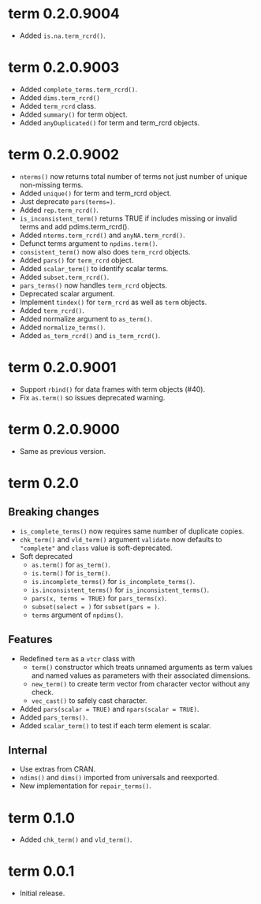 # term 0.2.0.9004

- Added `is.na.term_rcrd()`.


# term 0.2.0.9003

- Added `complete_terms.term_rcrd()`.
- Added `dims.term_rcrd()`
- Added `term_rcrd` class.
- Added `summary()` for term object.
- Added `anyDuplicated()` for term and term_rcrd objects.


# term 0.2.0.9002

- `nterms()` now returns total number of terms not just number of unique non-missing terms.
- Added `unique()` for term and term_rcrd object.
- Just deprecate `pars(terms=)`.
- Added `rep.term_rcrd()`.
- `is_inconsistent_term()` returns TRUE if includes missing or invalid terms and add pdims.term_rcrd().
- Added `nterms.term_rcrd()` and `anyNA.term_rcrd()`.
- Defunct terms argument to `npdims.term()`.
- `consistent_term()` now also does `term_rcrd` objects.
- Added `pars()` for `term_rcrd` object.
- Added `scalar_term()` to identify scalar terms.
- Added `subset.term_rcrd()`.
- `pars_terms()` now handles `term_rcrd` objects.
- Deprecated scalar argument.
- Implement `tindex()` for `term_rcrd` as well as `term` objects.
- Added `term_rcrd()`.
- Added normalize argument to `as_term()`.
- Added `normalize_terms()`.
- Added `as_term_rcrd()` and `is_term_rcrd()`.


# term 0.2.0.9001

- Support `rbind()` for data frames with term objects (#40).
- Fix `as.term()` so issues deprecated warning.


# term 0.2.0.9000

- Same as previous version.


# term 0.2.0

## Breaking changes

- `is_complete_terms()` now requires same number of duplicate copies.
- `chk_term()` and `vld_term()` argument `validate` now defaults to `"complete"` and `class` value is soft-deprecated.
- Soft deprecated
    - `as.term()` for `as_term()`.
    - `is.term()` for `is_term()`.
    - `is.incomplete_terms()` for `is_incomplete_terms()`.
    - `is.inconsistent_terms()` for `is_inconsistent_terms()`.
    - `pars(x, terms = TRUE)` for `pars_terms(x)`.
    - `subset(select = )` for `subset(pars = )`.
    - `terms` argument of `npdims()`.

## Features

- Redefined `term` as a `vtcr` class with
  - `term()` constructor which treats unnamed arguments as term values and named values as parameters with their associated dimensions.
  - `new_term()` to create term vector from character vector without any check.
  - `vec_cast()` to safely cast character.
- Added `pars(scalar = TRUE)` and `npars(scalar = TRUE)`.
- Added `pars_terms()`.
- Added `scalar_term()` to test if each term element is scalar.

## Internal

- Use extras from CRAN.
- `ndims()` and `dims()` imported from universals and reexported.
- New implementation for `repair_terms()`.

# term 0.1.0

- Added `chk_term()` and `vld_term()`.

# term 0.0.1

- Initial release.

